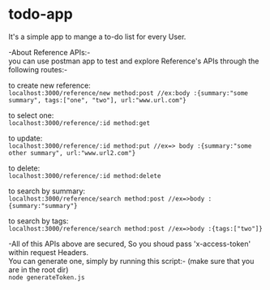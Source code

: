 # todo-app
It's a simple app to mange a to-do list for every User.

-About Reference APIs:- <br />
you can use postman app to test and explore Reference's APIs through the following routes:-

to create new reference: <br />
`localhost:3000/reference/new method:post //ex:body :{summary:"some summary", tags:["one", "two"], url:"www.url.com"}`

to select one: <br />
`localhost:3000/reference/:id method:get`

to update: <br />
`localhost:3000/reference/:id method:put //ex=> body :{summary:"some other summary", url:"www.url2.com"}`

to delete: <br />
`localhost:3000/reference/:id method:delete`

to search by summary: <br />
`localhost:3000/reference/search method:post //ex=>body :{summary:"summary"}`

to search by tags: <br />
`localhost:3000/reference/search method:post //ex=>body :{tags:["two"]}`

-All of this APIs above are secured, So you shoud pass 'x-access-token' within request Headers. <br />
You can generate one, simply by running this script:- (make sure that you are in the root dir) <br />
`node generateToken.js`

